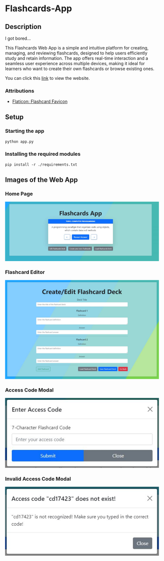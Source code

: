 # Flashcards-App

## Description

I got bored...

This Flashcards Web App is a simple and intuitive platform for creating, managing, and reviewing flashcards, designed to help users efficiently study and retain information. The app offers real-time interaction and a seamless user experience across multiple devices, making it ideal for learners who want to create their own flashcards or browse existing ones.

You can click this [link]() to view the website.

### Attributions

- [Flaticon: Flashcard Favicon](https://www.flaticon.com/free-icon/flash-card_6587388)

## Setup

### Starting the app

```shell
python app.py
```

### Installing the required modules

```shell
pip install -r ./requirements.txt
```

## Images of the Web App

### Home Page

![Home Page Images](docs/images/home_page.JPG)

### Flashcard Editor

![Flashcard Editor Image](docs/images/flashcard_editor_page.JPG)

### Access Code Modal

![Access Code Modal Image](docs/images/access_code_modal.JPG)

### Invalid Access Code Modal

![Invalid Access Code Modal Image](docs/images/invalid_access_code_modal.JPG)
